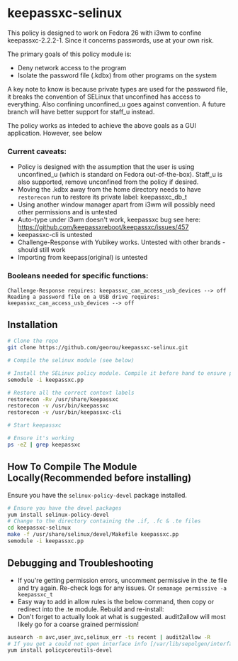 # keepassxc-selinux

This policy is designed to work on Fedora 26 with i3wm to confine keepassxc-2.2.2-1. Since it concerns passwords, use at your own risk.

The primary goals of this policy module is:
* Deny network access to the program
* Isolate the password file (.kdbx) from other programs on the system

A key note to know is because private types are used for the password file, it breaks the convention of SELinux that unconfined has access to everything. Also confining unconfined_u goes against convention. A future branch will have better support for staff_u instead.

The policy works as inteded to achieve the above goals as a GUI application. However, see below

### Current caveats:

* Policy is designed with the assumption that the user is using unconfined_u (which is standard on Fedora out-of-the-box). Staff_u is also supported, remove unconfined from the policy if desired.
* Moving the .kdbx away from the home directory needs to have `restorecon` run to restore its private label: keepassxc_db_t
* Using another window manager apart from i3wm will possibly need other permissions and is untested
* Auto-type under i3wm doesn't work, keepassxc bug see here: https://github.com/keepassxreboot/keepassxc/issues/457
* keepassxc-cli is untested
* Challenge-Response with Yubikey works. Untested with other brands - should still work
* Importing from keepass(original) is untested

### Booleans needed for specific functions:
```
Challenge-Response requires: keepassxc_can_access_usb_devices --> off
Reading a password file on a USB drive requires: keepassxc_can_access_usb_devices --> off
```

## Installation
```sh
# Clone the repo
git clone https://github.com/georou/keepassxc-selinux.git

# Compile the selinux module (see below)

# Install the SELinux policy module. Compile it before hand to ensure proper compatibility (see below)
semodule -i keepassxc.pp

# Restore all the correct context labels
restorecon -Rv /usr/share/keepassxc
restorecon -v /usr/bin/keepassxc
restorecon -v /usr/bin/keepassxc-cli

# Start keepassxc

# Ensure it's working
ps -eZ | grep keepassxc
```

## How To Compile The Module Locally(Recommended before installing)
Ensure you have the `selinux-policy-devel` package installed.
```sh
# Ensure you have the devel packages
yum install selinux-policy-devel
# Change to the directory containing the .if, .fc & .te files
cd keepassxc-selinux
make -f /usr/share/selinux/devel/Makefile keepassxc.pp
semodule -i keepassxc.pp
```

## Debugging and Troubleshooting

* If you're getting permission errors, uncomment permissive in the .te file and try again. Re-check logs for any issues. Or `semanage permissive -a keepassxc_t`
* Easy way to add in allow rules is the below command, then copy or redirect into the .te module. Rebuild and re-install:
* Don't forget to actually look at what is suggested. audit2allow will most likely go for a coarse grained permission!

```sh
ausearch -m avc,user_avc,selinux_err -ts recent | audit2allow -R
# If you get a could not open interface info [/var/lib/sepolgen/interface_info] error, install:
yum install policycoreutils-devel
```
